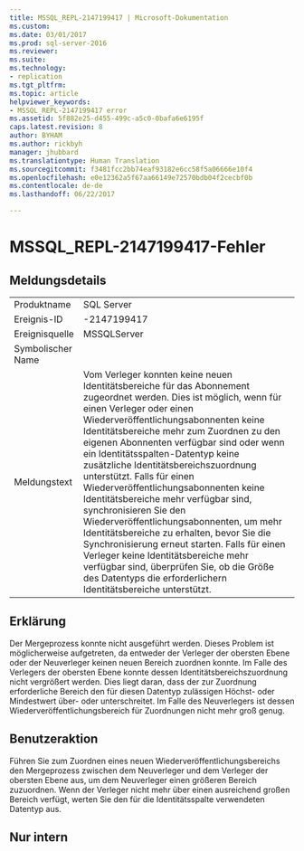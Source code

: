 ```yaml
---
title: MSSQL_REPL-2147199417 | Microsoft-Dokumentation
ms.custom: 
ms.date: 03/01/2017
ms.prod: sql-server-2016
ms.reviewer: 
ms.suite: 
ms.technology:
- replication
ms.tgt_pltfrm: 
ms.topic: article
helpviewer_keywords:
- MSSQL_REPL-2147199417 error
ms.assetid: 5f882e25-d455-499c-a5c0-0bafa6e6195f
caps.latest.revision: 8
author: BYHAM
ms.author: rickbyh
manager: jhubbard
ms.translationtype: Human Translation
ms.sourcegitcommit: f3481fcc2bb74eaf93182e6cc58f5a06666e10f4
ms.openlocfilehash: e0e12362a5f67aa66149e72570bdb04f2cecbf0b
ms.contentlocale: de-de
ms.lasthandoff: 06/22/2017

---
```

# <a name="mssqlrepl-2147199417"></a>MSSQL_REPL-2147199417-Fehler
    
## <a name="message-details"></a>Meldungsdetails  
  
|||  
|-|-|  
|Produktname|SQL Server|  
|Ereignis-ID|-2147199417|  
|Ereignisquelle|MSSQLServer|  
|Symbolischer Name||  
|Meldungstext|Vom Verleger konnten keine neuen Identitätsbereiche für das Abonnement zugeordnet werden. Dies ist möglich, wenn für einen Verleger oder einen Wiederveröffentlichungsabonnenten keine Identitätsbereiche mehr zum Zuordnen zu den eigenen Abonnenten verfügbar sind oder wenn ein Identitätsspalten-Datentyp keine zusätzliche Identitätsbereichszuordnung unterstützt. Falls für einen Wiederveröffentlichungsabonnenten keine Identitätsbereiche mehr verfügbar sind, synchronisieren Sie den Wiederveröffentlichungsabonnenten, um mehr Identitätsbereiche zu erhalten, bevor Sie die Synchronisierung erneut starten. Falls für einen Verleger keine Identitätsbereiche mehr verfügbar sind, überprüfen Sie, ob die Größe des Datentyps die erforderlichern Identitätsbereiche unterstützt.|  
  
## <a name="explanation"></a>Erklärung  
 Der Mergeprozess konnte nicht ausgeführt werden. Dieses Problem ist möglicherweise aufgetreten, da entweder der Verleger der obersten Ebene oder der Neuverleger keinen neuen Bereich zuordnen konnte. Im Falle des Verlegers der obersten Ebene konnte dessen Identitätsbereichszuordnung nicht vergrößert werden. Dies liegt daran, dass der zur Zuordnung erforderliche Bereich den für diesen Datentyp zulässigen Höchst- oder Mindestwert über- oder unterschreitet. Im Falle des Neuverlegers ist dessen Wiederveröffentlichungsbereich für Zuordnungen nicht mehr groß genug.  
  
## <a name="user-action"></a>Benutzeraktion  
 Führen Sie zum Zuordnen eines neuen Wiederveröffentlichungsbereichs den Mergeprozess zwischen dem Neuverleger und dem Verleger der obersten Ebene aus, um dem Neuverleger einen größeren Bereich zuzuordnen. Wenn der Verleger nicht mehr über einen ausreichend großen Bereich verfügt, werten Sie den für die Identitätsspalte verwendeten Datentyp aus.  
  
## <a name="internal-only"></a>Nur intern  
  

